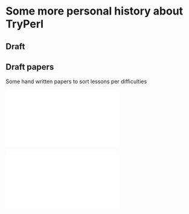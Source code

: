 # Some more personal history about TryPerl

## Draft 

## Draft papers 

Some hand written papers to sort lessons per difficulties 

![](tryperlnotes1.md)

![](tryperlnotes2.md)
